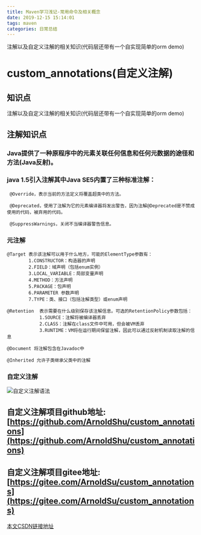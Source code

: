 ```yaml
---
title: Maven学习浅记-常用命令及相关概念
date: 2019-12-15 15:14:01
tags: maven
categories: 日常总结
---
```

注解以及自定义注解的相关知识(代码层还带有一个自实现简单的orm demo)
<!--more-->
#  custom_annotations(自定义注解)

## 知识点
注解以及自定义注解的相关知识(代码层还带有一个自实现简单的orm demo)

## 注解知识点

### Java提供了一种原程序中的元素关联任何信息和任何元数据的途径和方法(Java反射)。

### java 1.5引入注解其中Java SE5内置了三种标准注解：

     @Override，表示当前的方法定义将覆盖超类中的方法。

     @Deprecated，使用了注解为它的元素编译器将发出警告，因为注解@Deprecated是不赞成使用的代码，被弃用的代码。

     @SuppressWarnings，关闭不当编译器警告信息。
 

### 元注解

    
    @Target 表示该注解可以用于什么地方，可能的ElementType参数有：
            1.CONSTRUCTOR：构造器的声明 
            2.FIELD：域声明（包括enum实例）
            3.LOCAL_VARIABLE：局部变量声明 
            4.METHOD：方法声明 
            5.PACKAGE：包声明 
            6.PARAMETER 参数声明 
            7.TYPE：类、接口（包括注解类型）或enum声明 

    @Retention  表示需要在什么级别保存该注解信息。可选的RetentionPolicy参数包括：
                1.SOURCE：注解将被编译器丢弃 
                2.CLASS：注解在class文件中可用，但会被VM丢弃 
                3.RUNTIME：VM将在运行期间保留注解，因此可以通过反射机制读取注解的信息
    
    @Document 将注解包含在Javadoc中 
    
    @Inherited 允许子类继承父类中的注解 


### 自定义注解
![自定义注解语法](https://imgconvert.csdnimg.cn/aHR0cHM6Ly9pbWFnZXMuZ2l0ZWUuY29tL3VwbG9hZHMvaW1hZ2VzLzIwMTkvMDMyNi8xNjA0MjdfMWZkOWFjYzJfMTYzNTc3NC5qcGVn?x-oss-process=image/format,png)
## 自定义注解项目github地址:[https://github.com/ArnoldShu/custom_annotations](https://github.com/ArnoldShu/custom_annotations)
## 自定义注解项目gitee地址:[https://gitee.com/ArnoldSu/custom_annotations](https://gitee.com/ArnoldSu/custom_annotations)
[本文CSDN链接地址](https://blog.csdn.net/qq_20340547/article/details/103549373)